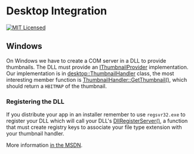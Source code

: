 # Desktop Integration

[![MIT Licensed](https://img.shields.io/badge/license-MIT-blue.svg)](LICENSE.txt)

## Windows

On Windows we have to create a COM server in a DLL to provide
thumbnails. The DLL must provide an
[IThumbnailProvider](https://msdn.microsoft.com/en-us/library/windows/desktop/bb774614.aspx)
implementation. Our implementation is in
[desktop::ThumbnailHandler](win/thumbnail_handler.h) class, the most
interesting member function is
[ThumbnailHandler::GetThumbnail()](win/thumbnail_handler.cpp),
which should return a `HBITMAP` of the thumbnail.

### Registering the DLL

If you distribute your app in an installer remember to use
`regsvr32.exe` to register your DLL which will call your DLL's
[DllRegisterServer()](win/dllmain.cpp), a function that must
create registry keys to associate your file type extension with
your thumbnail handler.

More information [in the MSDN](https://msdn.microsoft.com/en-us/library/windows/desktop/cc144118.aspx).
